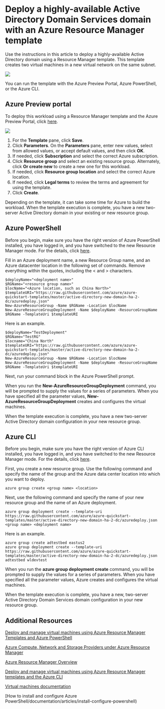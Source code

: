 <properties
	pageTitle="Highly-available Active Directory Domain Services ARM template | Windows Azure"
	description="Easily deploy two servers acting as Active Directory Domain Services domain controllers with a Resource Manager Template and the Azure Preview portal, Azure PowerShell, or the Azure CLI."
	services="virtual-machines"
	documentationCenter=""
	authors="davidmu1"
	manager="timlt"
	editor=""
	tags="azure-resource-manager"/>

<tags
	ms.service="virtual-machines"
	ms.date="10/08/2015"
	wacn.date=""/>


# Deploy a highly-available Active Directory Domain Services domain with an Azure Resource Manager template

Use the instructions in this article to deploy a highly-available Active Directory domain using a Resource Manager template. This template creates two virtual machines in a new virtual network on the same subnet.

![](./media/virtual-machines-workload-template-ad-domain/two-server-ad.png)

You can run the template with the Azure Preview Portal, Azure PowerShell, or the Azure CLI.

## Azure Preview portal

To deploy this workload using a Resource Manager template and the Azure Preview Portal, click [here](https://manage.windowsazure.cn/#create/Microsoft.Template/uri/https%3A%2F%2Fraw.githubusercontent.com%2FAzure%2Fazure-quickstart-templates%2Fmaster%2Factive-directory-new-domain-ha-2-dc%2Fazuredeploy.json).

![](./media/virtual-machines-workload-template-ad-domain/azure-portal-template.png)

1.	For the **Template** pane, click **Save**.
2.	Click **Parameters**. On the **Parameters** pane, enter new values, select from allowed values, or accept default values, and then click **OK**.
3.	If needed, click **Subscription** and select the correct Azure subscription.
4.	Click **Resource group** and select an existing resource group. Alternately, click **Or create new** to create a new one for this workload.
5.	If needed, click **Resource group location** and select the correct Azure location.
6.	If needed, click **Legal terms** to review the terms and agreement for using the template.
7.	Click **Create**.

Depending on the template, it can take some time for Azure to build the workload. When the template execution is complete, you have a new two-server Active Directory domain in your existing or new resource group.

## Azure PowerShell

Before you begin, make sure you have the right version of Azure PowerShell installed, you have logged in, and you have switched to the new Resource Manager mode. For the details, click [here](/documentation/articles/virtual-machines-deploy-rmtemplates-powershell/#setting-up-powershell-for-resource-manager-templates).

Fill in an Azure deployment name, a new Resource Group name, and an Azure datacenter location in the following set of commands. Remove everything within the quotes, including the < and > characters.

	$deployName="<deployment name>"
	$RGName="<resource group name>"
	$locName="<Azure location, such as China North>"
	$templateURI="https://raw.githubusercontent.com/azure/azure-quickstart-templates/master/active-directory-new-domain-ha-2-dc/azuredeploy.json"
	New-AzureResourceGroup -Name $RGName -Location $locName
	New-AzureResourceGroupDeployment -Name $deployName -ResourceGroupName $RGName -TemplateUri $templateURI

Here is an example.

	$deployName="TestDeployment"
	$RGName="TestRG"
	$locname="China North"
	$templateURI="https://raw.githubusercontent.com/azure/azure-quickstart-templates/master/active-directory-new-domain-ha-2-dc/azuredeploy.json"
	New-AzureResourceGroup -Name $RGName -Location $locName
	New-AzureResourceGroupDeployment -Name $deployName -ResourceGroupName $RGName -TemplateUri $templateURI

Next, run your command block in the Azure PowerShell prompt.

When you run the **New-AzureResourceGroupDeployment** command, you will be prompted to supply the values for a series of parameters. When you have specified all the parameter values, **New-AzureResourceGroupDeployment** creates and configures the virtual machines.

When the template execution is complete, you have a new two-server Active Directory domain configuration in your new resource group.

## Azure CLI

Before you begin, make sure you have the right version of Azure CLI installed, you have logged in, and you have switched to the new Resource Manager mode. For the details, click [here](/documentation/articles/virtual-machines-deploy-rmtemplates-azure-cli/#getting-ready).

First, you create a new resource group. Use the following command and specify the name of the group and the Azure data center location into which you want to deploy.

	azure group create <group name> <location>

Next, use the following command and specify the name of your new resource group and the name of an Azure deployment.

	azure group deployment create --template-uri https://raw.githubusercontent.com/azure/azure-quickstart-templates/master/active-directory-new-domain-ha-2-dc/azuredeploy.json <group name> <deployment name>

Here is an example.

	azure group create adtestbed eastus2
	azure group deployment create --template-uri https://raw.githubusercontent.com/azure/azure-quickstart-templates/master/active-directory-new-domain-ha-2-dc/azuredeploy.json adtestbed wldevtest

When you run the **azure group deployment create** command, you will be prompted to supply the values for a series of parameters. When you have specified all the parameter values, Azure creates and configures the virtual machines.

When the template execution is complete, you have a new, two-server Active Directory Domain Services domain configuration in your new resource group.


## Additional Resources

[Deploy and manage virtual machines using Azure Resource Manager Templates and Azure PowerShell](/documentation/articles/virtual-machines-deploy-rmtemplates-powershell)

[Azure Compute, Network and Storage Providers under Azure Resource Manager](/documentation/articles/virtual-machines-azurerm-versus-azuresm)

[Azure Resource Manager Overview](/documentation/articles/resource-group-overview)

[Deploy and manage virtual machines using Azure Resource Manager templates and the Azure CLI](/documentation/articles/virtual-machines-deploy-rmtemplates-azure-cli)

[Virtual machines documentation](http://www.windowsazure.cn/documentation/services/virtual-machines/)

[How to install and configure Azure PowerShell/documentation/articles/install-configure-powershell)
